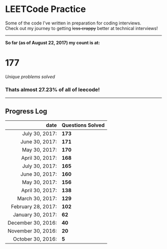 # LEETCode Practice   
Some of the code I've written in preparation for coding interviews.   
Check out my journey to getting ~~less crappy~~ better at technical interviews!   
   
___   
   
**So far (as of August 22, 2017) my count is at:**      
# 177   
*Unique problems solved*   
### Thats almost 27.23% of all of leecode!   
___   
## Progress Log   
| date | Questions Solved |   
| -: | :- |   
| July 30, 2017: | **173** |   
| June 30, 2017: | **171** |   
| May 30, 2017: | **170** |   
| April 30, 2017: | **168** |   
| July 30, 2017: | **165** |   
| June 30, 2017: | **160** |   
| May 30, 2017: | **156** |   
| April 30, 2017: | **138** |   
| March 30, 2017: | **129** |   
| February 28, 2017: | **102** |   
| January 30, 2017: | **62** |   
| December 30, 2016: | **40** |   
| November 30, 2016: | **20** |   
| October 30, 2016: | **5**  |   
